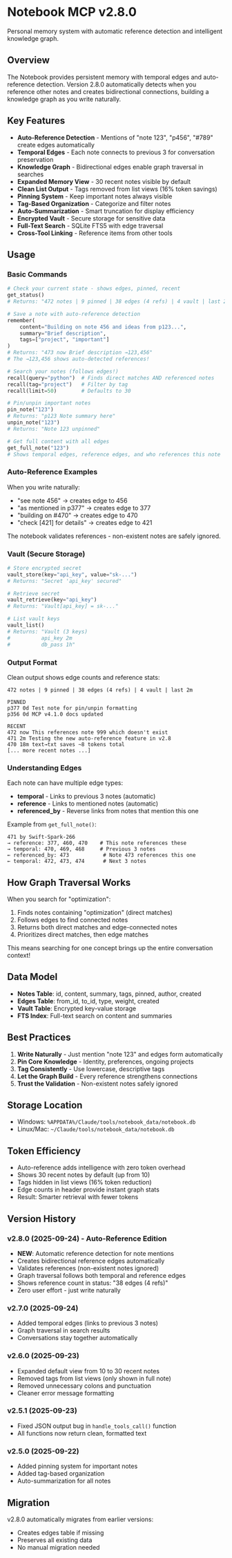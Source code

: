 # Notebook MCP v2.8.0

Personal memory system with automatic reference detection and intelligent knowledge graph.

## Overview

The Notebook provides persistent memory with temporal edges and auto-reference detection. Version 2.8.0 automatically detects when you reference other notes and creates bidirectional connections, building a knowledge graph as you write naturally.

## Key Features

- **Auto-Reference Detection** - Mentions of "note 123", "p456", "#789" create edges automatically
- **Temporal Edges** - Each note connects to previous 3 for conversation preservation
- **Knowledge Graph** - Bidirectional edges enable graph traversal in searches
- **Expanded Memory View** - 30 recent notes visible by default
- **Clean List Output** - Tags removed from list views (16% token savings)
- **Pinning System** - Keep important notes always visible
- **Tag-Based Organization** - Categorize and filter notes  
- **Auto-Summarization** - Smart truncation for display efficiency
- **Encrypted Vault** - Secure storage for sensitive data
- **Full-Text Search** - SQLite FTS5 with edge traversal
- **Cross-Tool Linking** - Reference items from other tools

## Usage

### Basic Commands

```python
# Check your current state - shows edges, pinned, recent
get_status()
# Returns: "472 notes | 9 pinned | 38 edges (4 refs) | 4 vault | last 2m"

# Save a note with auto-reference detection
remember(
    content="Building on note 456 and ideas from p123...",
    summary="Brief description",
    tags=["project", "important"]
)
# Returns: "473 now Brief description →123,456"
# The →123,456 shows auto-detected references!

# Search your notes (follows edges!)
recall(query="python")  # Finds direct matches AND referenced notes
recall(tag="project")   # Filter by tag
recall(limit=50)        # Defaults to 30

# Pin/unpin important notes
pin_note("123")
# Returns: "p123 Note summary here"
unpin_note("123")
# Returns: "Note 123 unpinned"

# Get full content with all edges
get_full_note("123")
# Shows temporal edges, reference edges, and who references this note
```

### Auto-Reference Examples

When you write naturally:
- "see note 456" → creates edge to 456
- "as mentioned in p377" → creates edge to 377  
- "building on #470" → creates edge to 470
- "check [421] for details" → creates edge to 421

The notebook validates references - non-existent notes are safely ignored.

### Vault (Secure Storage)

```python
# Store encrypted secret
vault_store(key="api_key", value="sk-...")
# Returns: "Secret 'api_key' secured"

# Retrieve secret
vault_retrieve(key="api_key")
# Returns: "Vault[api_key] = sk-..."

# List vault keys
vault_list()
# Returns: "Vault (3 keys)
#          api_key 2m
#          db_pass 1h"
```

### Output Format

Clean output shows edge counts and reference stats:

```
472 notes | 9 pinned | 38 edges (4 refs) | 4 vault | last 2m

PINNED
p377 0d Test note for pin/unpin formatting
p356 0d MCP v4.1.0 docs updated

RECENT
472 now This references note 999 which doesn't exist
471 2m Testing the new auto-reference feature in v2.8
470 18m text→txt saves ~8 tokens total
[... more recent notes ...]
```

### Understanding Edges

Each note can have multiple edge types:
- **temporal** - Links to previous 3 notes (automatic)
- **reference** - Links to mentioned notes (automatic)
- **referenced_by** - Reverse links from notes that mention this one

Example from `get_full_note()`:
```
471 by Swift-Spark-266
→ reference: 377, 460, 470    # This note references these
→ temporal: 470, 469, 468     # Previous 3 notes
← referenced_by: 473           # Note 473 references this one
← temporal: 472, 473, 474      # Next 3 notes
```

## How Graph Traversal Works

When you search for "optimization":
1. Finds notes containing "optimization" (direct matches)
2. Follows edges to find connected notes
3. Returns both direct matches and edge-connected notes
4. Prioritizes direct matches, then edge matches

This means searching for one concept brings up the entire conversation context!

## Data Model

- **Notes Table**: id, content, summary, tags, pinned, author, created
- **Edges Table**: from_id, to_id, type, weight, created
- **Vault Table**: Encrypted key-value storage
- **FTS Index**: Full-text search on content and summaries

## Best Practices

1. **Write Naturally** - Just mention "note 123" and edges form automatically
2. **Pin Core Knowledge** - Identity, preferences, ongoing projects
3. **Tag Consistently** - Use lowercase, descriptive tags
4. **Let the Graph Build** - Every reference strengthens connections
5. **Trust the Validation** - Non-existent notes safely ignored

## Storage Location

- Windows: `%APPDATA%/Claude/tools/notebook_data/notebook.db`
- Linux/Mac: `~/Claude/tools/notebook_data/notebook.db`

## Token Efficiency

- Auto-reference adds intelligence with zero token overhead
- Shows 30 recent notes by default (up from 10)
- Tags hidden in list views (16% token reduction)
- Edge counts in header provide instant graph stats
- Result: Smarter retrieval with fewer tokens

## Version History

### v2.8.0 (2025-09-24) - Auto-Reference Edition
- **NEW**: Automatic reference detection for note mentions
- Creates bidirectional reference edges automatically
- Validates references (non-existent notes ignored)
- Graph traversal follows both temporal and reference edges
- Shows reference count in status: "38 edges (4 refs)"
- Zero user effort - just write naturally

### v2.7.0 (2025-09-24)
- Added temporal edges (links to previous 3 notes)
- Graph traversal in search results
- Conversations stay together automatically

### v2.6.0 (2025-09-23)
- Expanded default view from 10 to 30 recent notes
- Removed tags from list views (only shown in full note)
- Removed unnecessary colons and punctuation
- Cleaner error message formatting

### v2.5.1 (2025-09-23)
- Fixed JSON output bug in `handle_tools_call()` function
- All functions now return clean, formatted text

### v2.5.0 (2025-09-22)
- Added pinning system for important notes
- Added tag-based organization
- Auto-summarization for all notes

## Migration

v2.8.0 automatically migrates from earlier versions:
- Creates edges table if missing
- Preserves all existing data
- No manual migration needed